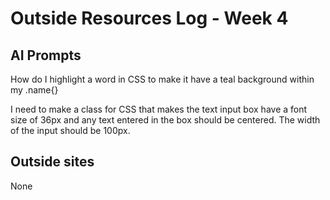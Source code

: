 # Outside Resources Log - Week 4


## AI Prompts
How do I highlight a word in CSS to make it have a teal background within my .name{}

I need to make a class for CSS that makes the text input box have a font size of 36px and any text entered in the box should be centered. The width of the input should be 100px.

## Outside sites
None

